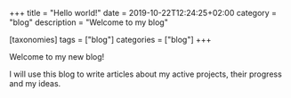 +++
title = "Hello world!"
date = 2019-10-22T12:24:25+02:00
category = "blog"
description = "Welcome to my blog"

[taxonomies]
tags = ["blog"]
categories = ["blog"]
+++

Welcome to my new blog!

I will use this blog to write articles about my active projects, their progress and my ideas.
